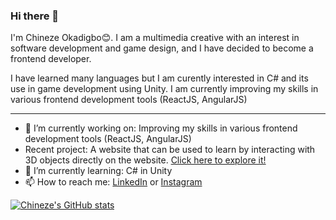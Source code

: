 ### Hi there 👋

I'm Chineze Okadigbo😊. I am a multimedia creative with an interest in software development and game design, and I have decided to become a frontend developer.

I have learned many languages but I am curently interested in C# and its use in game development using Unity. I am currently improving my skills in various frontend development tools (ReactJS, AngularJS)

---

- 🔭 I’m currently working on: Improving my skills in various frontend development tools (ReactJS, AngularJS)
- Recent project: A website that can be used to learn by interacting with 3D objects directly on the website. [Click here to explore it!](https://learnwith3d.netflify.com)
- 🌱 I’m currently learning: C# in Unity
- 📫 How to reach me: [LinkedIn](https://ng.linkedin.com/in/chineze-okadigbo-0503851ba) or [Instagram](https://www.instagram.com/_chinezeokadigbo/?igshid=1aosdky1bgskm)

[![Chineze's GitHub stats](https://github-readme-stats.vercel.app/api?username=neze14)](https://github.com/anuraghazra/github-readme-stats)
